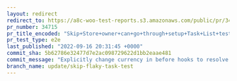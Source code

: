 ```yaml
---
layout: redirect
redirect_to: https://a8c-woo-test-reports.s3.amazonaws.com/public/pr/34715/e2e/index.html
pr_number: 34715
pr_title_encoded: "Skip+Store+owner+can+go+through+setup+Task+List+test"
pr_test_type: e2e
last_published: "2022-09-16 20:31:45 +0000"
commit_sha: 5b62786e32477d7e2ac098729622d1bb2eaae481
commit_message: "Explicitly change currency in before hooks to resolve dependency"
branch_name: update/skip-flaky-task-test
---
```

